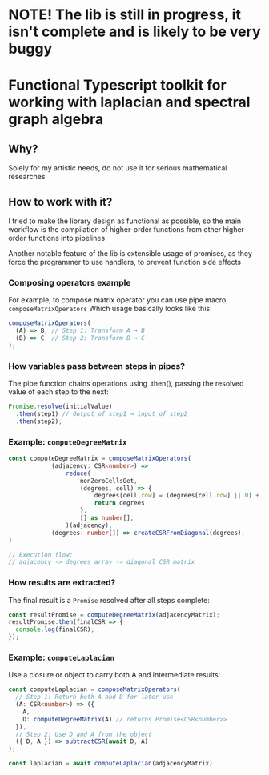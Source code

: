 # NOTE! The lib is still in progress, it isn't complete and is likely to be very buggy

# Functional Typescript toolkit for working with laplacian and spectral graph algebra

## Why?

Solely for my artistic needs, do not use it for serious mathematical researches

## How to work with it?

I tried to make the library design as functional as possible, so the main workflow is 
the compilation of higher-order functions from other higher-order functions into pipelines

Another notable feature of the lib is extensible usage of promises, as they force 
the programmer to use handlers, to prevent function side effects

### Composing operators example 

For example, to compose matrix operator you can use pipe macro `composeMatrixOperators`
Which usage basically looks like this:

```ts
composeMatrixOperators(
  (A) => B, // Step 1: Transform A → B
  (B) => C  // Step 2: Transform B → C
);
```

### How variables pass between steps in pipes?

The pipe function chains operations using .then(), passing the resolved 
value of each step to the next:

```ts
Promise.resolve(initialValue)
  .then(step1) // Output of step1 → input of step2
  .then(step2);
```

### Example: `computeDegreeMatrix`

```ts
const computeDegreeMatrix = composeMatrixOperators(
            (adjacency: CSR<number>) =>
                reduce(
                    nonZeroCellsGet,
                    (degrees, cell) => {
                        degrees[cell.row] = (degrees[cell.row] || 0) + cell.val
                        return degrees
                    },
                    [] as number[],
                )(adjacency),
            (degrees: number[]) => createCSRFromDiagonal(degrees),
)

// Execution flow:
// adjacency -> degrees array -> diagonal CSR matrix
```

### How results are extracted?

The final result is a `Promise` resolved after all steps complete:

```ts
const resultPromise = computeDegreeMatrix(adjacencyMatrix);
resultPromise.then(finalCSR => {
  console.log(finalCSR);
});
```

### Example: `computeLaplacian`

Use a closure or object to carry both A and intermediate results:

```ts
const computeLaplacian = composeMatrixOperators(
  // Step 1: Return both A and D for later use
  (A: CSR<number>) => ({
    A,
    D: computeDegreeMatrix(A) // returns Promise<CSR<number>>
  }),
  // Step 2: Use D and A from the object
  ({ D, A }) => subtractCSR(await D, A)
);

const laplacian = await computeLaplacian(adjacencyMatrix)
```
